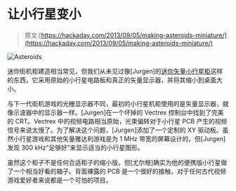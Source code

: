 # 让小行星变小

> 原文:[https://hackaday.com/2013/09/05/making-asteroids-miniature/](https://hackaday.com/2013/09/05/making-asteroids-miniature/)

![Asteroids](../Images/a295707ef5e7c3b56596d26f33cd2f47.png)

迷你街机柜建造相当常见，但我们从未见过像[Jurgen]的[迷你矢量小行星柜](http://www.e-basteln.de/asteroids/asteroids_intro.html)这样的东西，它采用原始的小行星电路板和真正的矢量显示器，并将其缩小到桌面大小。

与下一代街机游戏的光栅显示器不同，最初的小行星机柜使用的是矢量显示器，就像示波器中的显示器一样。[Jurgen]在一个坏掉的 Vectrex 控制台中找到了完美的 CRT。Vectrex 中的视频电路相当原始，光束偏转对于小行星 PCB 产生的视频信号来说太慢了。为了解决这个问题，[Jurgen]添加了一个定制的 XY 驱动板。虽然小行星游戏和其他矢量雅达利游戏是为 1 MHz 带宽的屏幕设计的，但[Jurgen]发现 300 kHz“足够好”来显示适当的小行星图形。

虽然这个柜子不是任何合适柜子的缩小版，但[尤尔根]确实为他的便携版小行星做了一个相当好看的箱子。背面裸露的 PCB 是一个很好的接触，对于任何古代视频游戏爱好者来说都是一个可怕的项目。